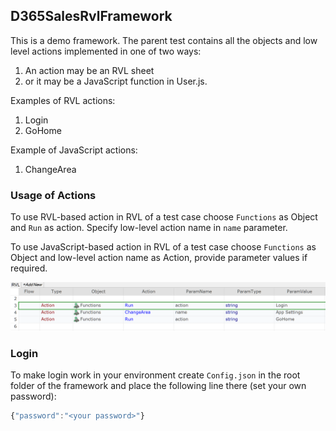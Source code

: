 ## D365SalesRvlFramework

This is a demo framework. The parent test contains all the objects and low level actions implemented in one of two ways:

1. An action may be an RVL sheet
2. or it may be a JavaScript function in User.js.

Examples of RVL actions:

1. Login
2. GoHome

Example of JavaScript actions:

1. ChangeArea

### Usage of Actions

To use RVL-based action in RVL of a test case choose `Functions` as Object and `Run` as action. Specify low-level action name in `name` parameter.

To use JavaScript-based action in RVL of a test case choose `Functions` as Object and low-level action name as Action, provide parameter values if required.

![RVL Example](Media/D365SalesRvlFrameworkUsageExample1.png)

### Login

To make login work in your environment create `Config.json` in the root folder of the framework and place the following line there (set your own password):

```javascript
{"password":"<your password>"}
```